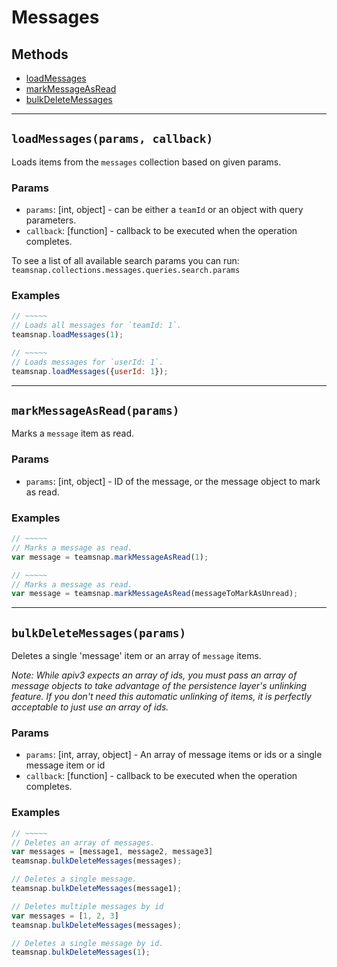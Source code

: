 # Messages

## Methods

- [loadMessages](#loadMessages)
- [markMessageAsRead](#markMessageAsRead)
- [bulkDeleteMessages](#bulkDeleteMessages)


---
<a id="loadMessages"></a>
## `loadMessages(params, callback)`
Loads items from the `messages` collection based on given params.

### Params
* `params`: [int, object] - can be either a `teamId` or an object with query parameters.
* `callback`: [function] - callback to be executed when the operation completes.

To see a list of all available search params you can run:
`teamsnap.collections.messages.queries.search.params`

### Examples
```javascript
// ~~~~~
// Loads all messages for `teamId: 1`.
teamsnap.loadMessages(1);

// ~~~~~
// Loads messages for `userId: 1`.
teamsnap.loadMessages({userId: 1});
```


---


<a id="markMessageAsRead"></a>
## `markMessageAsRead(params)`
Marks a `message` item as read.

### Params
* `params`: [int, object] - ID of the message, or the message object to mark as read.

### Examples
```javascript
// ~~~~~
// Marks a message as read.
var message = teamsnap.markMessageAsRead(1);

// ~~~~~
// Marks a message as read.
var message = teamsnap.markMessageAsRead(messageToMarkAsUnread);
```

---


<a id="bulkDeleteMessages"></a>
## `bulkDeleteMessages(params)`
Deletes a single 'message' item or an array of `message` items.

_Note: While apiv3 expects an array of ids, you must pass an array of message objects to take advantage of the persistence layer's unlinking feature. If you don't need this automatic unlinking of items, it is perfectly acceptable to just use an array of ids._

### Params
* `params`: [int, array, object] - An array of message items or ids or a single message item or id
* `callback`: [function] - callback to be executed when the operation completes.

### Examples
```javascript
// ~~~~~
// Deletes an array of messages.
var messages = [message1, message2, message3]
teamsnap.bulkDeleteMessages(messages);

// Deletes a single message.
teamsnap.bulkDeleteMessages(message1);

// Deletes multiple messages by id
var messages = [1, 2, 3]
teamsnap.bulkDeleteMessages(messages);

// Deletes a single message by id.
teamsnap.bulkDeleteMessages(1);
```
